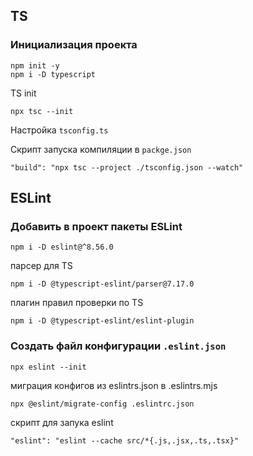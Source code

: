 ## TS

### Инициализация проекта
 ```
 npm init -y
 npm i -D typescript
 ```

 TS init
 ```
 npx tsc --init
 ```

 Настройка ```tsconfig.ts```

 Скрипт запуска компиляции в ```packge.json```
 ```
 "build": "npx tsc --project ./tsconfig.json --watch"
 ```


## ESLint
### Добавить в проект пакеты ESLint

```
npm i -D eslint@^8.56.0
```
парсер для TS
```
npm i -D @typescript-eslint/parser@7.17.0
```
плагин правил проверки по TS
```
npm i -D @typescript-eslint/eslint-plugin
```

### Создать файл конфигурации ```.eslint.json```
```
npx eslint --init
```

миграция конфигов из eslintrs.json в .eslintrs.mjs
```
npx @eslint/migrate-config .eslintrc.json
```
скрипт для запука eslint
```
"eslint": "eslint --cache src/*{.js,.jsx,.ts,.tsx}"
```